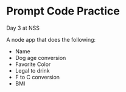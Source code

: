 Prompt Code Practice 
===========

Day 3 at NSS

A node app that does the following: 

- Name
- Dog age conversion
- Favorite Color
- Legal to drink
- F to C conversion
- BMI

